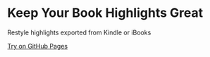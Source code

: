 # Keep Your Book Highlights Great
 Restyle highlights exported from Kindle or iBooks
 
[Try on GitHub Pages](https://szabinho.github.io/Keep-Your-Book-Highlights-Great/)
